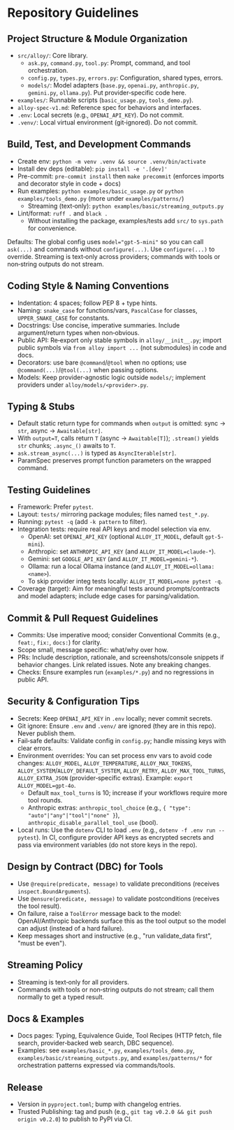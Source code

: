 # Repository Guidelines

## Project Structure & Module Organization
- `src/alloy/`: Core library.
  - `ask.py`, `command.py`, `tool.py`: Prompt, command, and tool orchestration.
  - `config.py`, `types.py`, `errors.py`: Configuration, shared types, errors.
  - `models/`: Model adapters (`base.py`, `openai.py`, `anthropic.py`, `gemini.py`, `ollama.py`). Put provider‑specific code here.
- `examples/`: Runnable scripts (`basic_usage.py`, `tools_demo.py`).
- `alloy-spec-v1.md`: Reference spec for behaviors and interfaces.
- `.env`: Local secrets (e.g., `OPENAI_API_KEY`). Do not commit.
- `.venv/`: Local virtual environment (git‑ignored). Do not commit.

## Build, Test, and Development Commands
- Create env: `python -m venv .venv && source .venv/bin/activate`
- Install dev deps (editable): `pip install -e '.[dev]'`
- Pre-commit: `pre-commit install` then `make precommit` (enforces imports and decorator style in code + docs)
- Run examples: `python examples/basic_usage.py` or `python examples/tools_demo.py` (more under `examples/patterns/`)
  - Streaming (text‑only): `python examples/basic/streaming_outputs.py`
- Lint/format: `ruff .` and `black .`
  - Without installing the package, examples/tests add `src/` to `sys.path` for convenience.

Defaults: The global config uses `model="gpt-5-mini"` so you can call `ask(...)` and commands without `configure(...)`. Use `configure(...)` to override.
Streaming is text‑only across providers; commands with tools or non‑string outputs do not stream.

## Coding Style & Naming Conventions
- Indentation: 4 spaces; follow PEP 8 + type hints.
- Naming: `snake_case` for functions/vars, `PascalCase` for classes, `UPPER_SNAKE_CASE` for constants.
- Docstrings: Use concise, imperative summaries. Include argument/return types when non‑obvious.
- Public API: Re‑export only stable symbols in `alloy/__init__.py`; import public symbols via `from alloy import ...` (not submodules) in code and docs.
- Decorators: use bare `@command`/`@tool` when no options; use `@command(...)`/`@tool(...)` when passing options.
- Models: Keep provider‑agnostic logic outside `models/`; implement providers under `alloy/models/<provider>.py`.

## Typing & Stubs
- Default static return type for commands when `output` is omitted: sync → `str`, async → `Awaitable[str]`.
- With `output=T`, calls return `T` (async → `Awaitable[T]`); `.stream()` yields `str` chunks; `.async_()` awaits to `T`.
- `ask.stream_async(...)` is typed as `AsyncIterable[str]`.
- ParamSpec preserves prompt function parameters on the wrapped command.

## Testing Guidelines
- Framework: Prefer `pytest`.
- Layout: `tests/` mirroring package modules; files named `test_*.py`.
- Running: `pytest -q` (add `-k pattern` to filter).
- Integration tests: require real API keys and model selection via env.
  - OpenAI: set `OPENAI_API_KEY` (optional `ALLOY_IT_MODEL`, default `gpt-5-mini`).
  - Anthropic: set `ANTHROPIC_API_KEY` (and `ALLOY_IT_MODEL=claude-*`).
  - Gemini: set `GOOGLE_API_KEY` (and `ALLOY_IT_MODEL=gemini-*`).
  - Ollama: run a local Ollama instance (and `ALLOY_IT_MODEL=ollama:<name>`).
  - To skip provider integ tests locally: `ALLOY_IT_MODEL=none pytest -q`.
- Coverage (target): Aim for meaningful tests around prompts/contracts and model adapters; include edge cases for parsing/validation.

## Commit & Pull Request Guidelines
- Commits: Use imperative mood; consider Conventional Commits (e.g., `feat:`, `fix:`, `docs:`) for clarity.
- Scope small, message specific: what/why over how.
- PRs: Include description, rationale, and screenshots/console snippets if behavior changes. Link related issues. Note any breaking changes.
- Checks: Ensure examples run (`examples/*.py`) and no regressions in public API.

## Security & Configuration Tips
- Secrets: Keep `OPENAI_API_KEY` in `.env` locally; never commit secrets.
- Git ignore: Ensure `.env` and `.venv/` are ignored (they are in this repo). Never publish them.
- Fail‑safe defaults: Validate config in `config.py`; handle missing keys with clear errors.
- Environment overrides: You can set process env vars to avoid code changes: `ALLOY_MODEL`, `ALLOY_TEMPERATURE`, `ALLOY_MAX_TOKENS`, `ALLOY_SYSTEM`/`ALLOY_DEFAULT_SYSTEM`, `ALLOY_RETRY`, `ALLOY_MAX_TOOL_TURNS`, `ALLOY_EXTRA_JSON` (provider‑specific extras). Example: `export ALLOY_MODEL=gpt-4o`.
  - Default `max_tool_turns` is 10; increase if your workflows require more tool rounds.
  - Anthropic extras: `anthropic_tool_choice` (e.g., `{ "type": "auto"|"any"|"tool"|"none" }`), `anthropic_disable_parallel_tool_use` (bool).
 - Local runs: Use the `dotenv` CLI to load `.env` (e.g., `dotenv -f .env run -- pytest`). In CI, configure provider API keys as encrypted secrets and pass via environment variables (do not store keys in the repo).

## Design by Contract (DBC) for Tools
- Use `@require(predicate, message)` to validate preconditions (receives `inspect.BoundArguments`).
- Use `@ensure(predicate, message)` to validate postconditions (receives the tool result).
- On failure, raise a `ToolError` message back to the model: OpenAI/Anthropic backends surface this as the tool output so the model can adjust (instead of a hard failure).
- Keep messages short and instructive (e.g., "run validate_data first", "must be even").

## Streaming Policy
- Streaming is text‑only for all providers.
- Commands with tools or non‑string outputs do not stream; call them normally to get a typed result.

## Docs & Examples
- Docs pages: Typing, Equivalence Guide, Tool Recipes (HTTP fetch, file search, provider‑backed web search, DBC sequence).
- Examples: see `examples/basic_*.py`, `examples/tools_demo.py`, `examples/basic/streaming_outputs.py`, and `examples/patterns/*` for orchestration patterns expressed via commands/tools.

## Release
- Version in `pyproject.toml`; bump with changelog entries.
- Trusted Publishing: tag and push (e.g., `git tag v0.2.0 && git push origin v0.2.0`) to publish to PyPI via CI.

